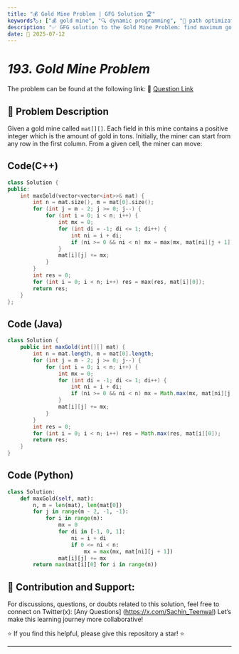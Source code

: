 ```yaml
---
title: "💰 Gold Mine Problem | GFG Solution 🏆"
keywords🏷️: ["💰 gold mine", "🔍 dynamic programming", "📍 path optimization", "📈 matrix traversal", "📘 GFG", "🏁 competitive programming", "📚 DSA"]
description: "✅ GFG solution to the Gold Mine Problem: find maximum gold collection path from left to right using dynamic programming optimization. 🚀"
date: 📅 2025-07-12
---
```


# *193. Gold Mine Problem*

The problem can be found at the following link: 🔗 [Question Link](https://www.geeksforgeeks.org/problems/gold-mine-problem2608/1)

## **🧩 Problem Description**

Given a gold mine called `mat[][]`. Each field in this mine contains a positive integer which is the amount of gold in tons. Initially, the miner can start from any row in the first column. From a given cell, the miner can move:


## Code(C++)
```cpp
class Solution {
public:
    int maxGold(vector<vector<int>>& mat) {
        int n = mat.size(), m = mat[0].size();
        for (int j = m - 2; j >= 0; j--) {
            for (int i = 0; i < n; i++) {
                int mx = 0;
                for (int di = -1; di <= 1; di++) {
                    int ni = i + di;
                    if (ni >= 0 && ni < n) mx = max(mx, mat[ni][j + 1]);
                }
                mat[i][j] += mx;
            }
        }
        int res = 0;
        for (int i = 0; i < n; i++) res = max(res, mat[i][0]);
        return res;
    }
};
```

## Code (Java)

```java
class Solution {
    public int maxGold(int[][] mat) {
        int n = mat.length, m = mat[0].length;
        for (int j = m - 2; j >= 0; j--) {
            for (int i = 0; i < n; i++) {
                int mx = 0;
                for (int di = -1; di <= 1; di++) {
                    int ni = i + di;
                    if (ni >= 0 && ni < n) mx = Math.max(mx, mat[ni][j + 1]);
                }
                mat[i][j] += mx;
            }
        }
        int res = 0;
        for (int i = 0; i < n; i++) res = Math.max(res, mat[i][0]);
        return res;
    }
}
```

## Code (Python)

```python
class Solution:
    def maxGold(self, mat):
        n, m = len(mat), len(mat[0])
        for j in range(m - 2, -1, -1):
            for i in range(n):
                mx = 0
                for di in [-1, 0, 1]:
                    ni = i + di
                    if 0 <= ni < n:
                        mx = max(mx, mat[ni][j + 1])
                mat[i][j] += mx
        return max(mat[i][0] for i in range(n))
```



## 🎯 **Contribution and Support:**

For discussions, questions, or doubts related to this solution, feel free to connect on Twitter(x): [Any Questions] (https://x.com/Sachin_Teenwal) Let’s make this learning journey more collaborative!

⭐ If you find this helpful, please give this repository a star! ⭐

---
